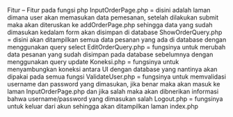 Fitur – Fitur pada fungsi php
InputOrderPage.php = disini adalah laman dimana user akan memasukan data pemesanan, setelah dilakukan submit maka akan diteruskan ke addOrderPage.php sehingga data yang sudah dimasukan kedalam form akan disimpan di database
ShowOrderQuery.php = disini akan ditampilkan semua data pesanan yang ada di database dengan menggunakan query select
EditOrderQuery.php = fungsinya untuk merubah data pesanan yang sudah disimpan pada database sebelumnya dengan menggunakan query update
Koneksi.php = fungsinya untuk menyambungkan koneksi antara UI dengan database yang nantinya akan dipakai pada semua fungsi 
ValidateUser.php = fungsinya untuk memvalidasi username dan password yang dimasukan, jika benar maka akan masuk ke laman InputOrderPage.php dan jika salah maka akan dibnerikan informasi bahwa username/password yang dimasukan salah
Logout.php = fungsinya untuk keluar dari akun sehingga akan ditampilkan laman index.php
